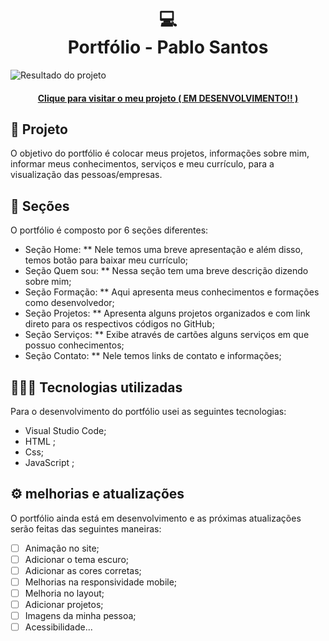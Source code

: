 <h1 align="center">
  💻<br>Portfólio -  Pablo Santos
</h1>

![Resultado do projeto](./imagens/foto-home.png)

<h4 align="center"><a href="https://pablo-m-santos.github.io/Portfolio/">Clique para visitar o meu projeto ( EM DESENVOLVIMENTO!! )</a></h4>

## 🌳 Projeto
O objetivo do portfólio é colocar meus projetos, informações sobre mim, informar meus conhecimentos, serviços e meu currículo, para a visualização das pessoas/empresas.

## 📃 Seções
O portfólio é composto por 6 seções diferentes:

  -  Seção Home: ** Nele temos uma breve apresentação e além disso, temos botão para baixar meu currículo;
  -  Seção Quem sou: ** Nessa seção tem uma breve descrição dizendo sobre mim;
  -  Seção Formação: ** Aqui apresenta meus conhecimentos e formações como desenvolvedor;
  -  Seção Projetos: ** Apresenta alguns projetos organizados e com link direto para os respectivos códigos no GitHub;
  -  Seção Serviços: ** Exibe através de cartões alguns serviços em que possuo conhecimentos;
  -  Seção Contato: ** Nele temos links de contato e informações;

## 👨🏽‍💻 Tecnologias utilizadas
Para o desenvolvimento do portfólio usei as seguintes tecnologias:
  - Visual Studio Code;
  - HTML ;
  - Css;
  - JavaScript ;

## ⚙️ melhorias e atualizações
O portfólio ainda está em desenvolvimento e as próximas atualizações serão feitas das seguintes maneiras:

  -  [ ] Animação no site;
  -  [ ] Adicionar o tema escuro;
  -  [ ] Adicionar as cores corretas; 
  -  [ ] Melhorias na responsividade mobile;
  -  [ ] Melhoria no layout;
  -  [ ] Adicionar projetos;
  -  [ ] Imagens da minha pessoa;
  -  [ ] Acessibilidade...
